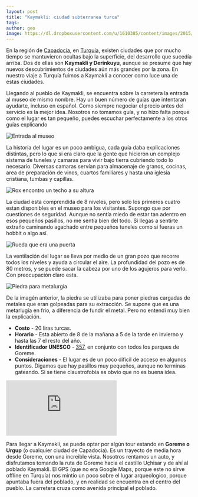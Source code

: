```yaml
---
layout: post
title: "Kaymakli: ciudad subterranea turca"
tags: 
author: geo
image: https://dl.dropboxusercontent.com/u/1610385/content/images/2015/03/2014-12-24-10-09-48-1.jpg
---
```

En la región de [Capadocia](/tag/capadocia/), en [Turquía](/tag/turquia/), existen ciudades que por mucho tiempo se mantuvieron ocultas bajo la superficie, del desarrollo que sucedía arriba.  Dos de ellas son **Kaymakli y Derinkuyu**, aunque se presume que hay nuevos descubrimientos de ciudades aún más grandes por la zona. En nuestro viaje a Turquía fuimos a Kaymakli a conocer como luce una de estas ciudades.

Llegando al pueblo de Kaymakli, se encuentra sobre la carretera la entrada al museo de mismo nombre. Hay un buen número de guías que intentaran ayudarte, incluso en español. Como siempre negociar el precio antes del servicio es la mejor idea. Nosotros no tomamos guía, y no hizo falta porque como el lugar es tan pequeño, puedes escuchar perfectamente a los otros guías explicando

![Entrada al museo](https://dl.dropboxusercontent.com/u/1610385/content/images/2015/03/2014-12-24-09-52-16.jpg)

La historía del lugar es un poco ambigua, cada guía daba explicaciones distintas, pero lo que si era claro que la gente que hicieron un complejo sistema de tuneles y camaras para vivir bajo tierra cubriendo todo lo necesario. Diversas camaras servían para almacenaje de granos, cocinas, area de preparación de vinos, cuartos familiares y hasta una iglesia cristiana, tumbas y capillas.

![Rox encontro un techo a su altura](https://dl.dropboxusercontent.com/u/1610385/content/images/2015/03/2014-12-24-09-59-09.jpg)

La ciudad esta comprendida de 8 niveles, pero solo los primeros cuatro estan disponibles en el museo para los visitantes. Supongo que por cuestiones de seguridad. Aunque no sentía miedo de estar tan adentro en esos pequeños pasillos, no me sentía bien del todo. Si llegas a sentirte extraño caminando agachado entre pequeños tuneles como si fueras un hobbit o algo así. 

![Rueda que era una puerta](https://dl.dropboxusercontent.com/u/1610385/content/images/2015/03/2014-12-24-10-09-48.jpg)

La ventilación del lugar se lleva por medio de un gran pozo que recorre todos los niveles y ayuda a circular el aire. La profundidad del pozo es de 80 metros, y se puede sacar la cabeza por uno de los agujeros para verlo. Con preocupación claro esta.

![Piedra para metalurgía](https://dl.dropboxusercontent.com/u/1610385/content/images/2015/03/2014-12-24-10-29-51.jpg)

De la imagén anterior, la piedra se utilizaba para poner piedras cargadas de metales que eran golpeadas para su extracción. Se supone que es una metarlugía en frio, a diferencia de fundir el metal. Pero no entendi muy bien la explicación.

* **Costo** - 20 liras turcas.
* **Horario** - Esta abierto de 8 de la mañana a 5 de la tarde en invierno y hasta las 7 el resto del año.
* **Identificador UNESCO** - [357](http://whc.unesco.org/en/list/357), en conjunto con todos los parques de Goreme.
* **Consideraciones** - El lugar es de un poco dificil de acceso en algunos puntos. Digamos que hay pasillos muy pequeños, aunque no terminas gateando. Si se tiene claustrofobia es obvio que no es buena idea.

<div class="embed-responsive embed-responsive-16by9">
<iframe src="https://www.google.com/maps/embed?pb=!1m18!1m12!1m3!1d24991.627415017138!2d34.753283999999994!3d38.465636499999995!2m3!1f0!2f0!3f0!3m2!1i1024!2i768!4f13.1!3m3!1m2!1s0x0000000000000000%3A0x9b9371f5906aa81e!2sKaymakli+Underground+City!5e0!3m2!1sen!2s!4v1426190512656" class="embed-responsive-item" frameborder="0" style="border:0"></iframe>
</div>


Para llegar a Kaymakli, se puede optar por algún tour estando en **Goreme o Urgup** (o cualquier ciudad de Capadocia). Es un trayecto de media hora desde Goreme, con una increible vista. Nosotros rentamos un auto, y disfrutamos tomando la ruta de Goreme hacia el castillo Uçhisar y de ahí al poblado Kaymakli. El GPS (que no era Google Maps, porque este no sirve offline en Turquía) nos mintio un poco sobre el lugar arqueologico, porque apuntaba fuera del poblado, y en realidad se encuentra en el centro del pueblo. La carretera cruza como avenida principal el poblado.